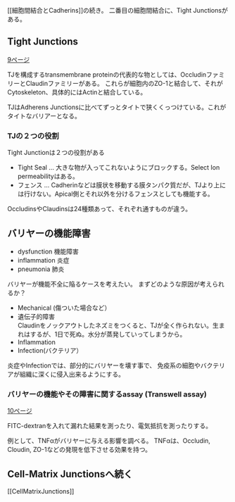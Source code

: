 [[細胞間結合とCadherins]]の続き。
二番目の細胞間結合に、Tight Junctionsがある。

## Tight Junctions

[9ページ](https://karino2.github.io/ImageGallery/CellBiology706x3.html#lg=1&slide=8)

TJを構成するtransmembrane proteinの代表的な物としては、OccludinファミリーとClaudinファミリーがある。
これらが細胞内のZO-1と結合して、それがCytoskeleton、具体的にはActinと結合している。

TJはAdherens Junctionsに比べてずっとタイトで狭くくっつけている。これがタイトなバリアーとなる。

### TJの２つの役割

Tight Junctionは２つの役割がある

- Tight Seal ... 大きな物が入ってこれないようにブロックする。Select Ion permeabilityはある。
- フェンス ... Cadherinなどは膜状を移動する膜タンパク質だが、TJより上には行けない。Apical側とそれ以外を分けるフェンスとしても機能する。

OccludinsやClaudinsは24種類あって、それぞれ通すものが違う。

## バリヤーの機能障害

- dysfunction 機能障害
- inflammation 炎症
- pneumonia 肺炎

バリヤーが機能不全に陥るケースを考えたい。
まずどのような原因が考えられるか？

- Mechanical (傷ついた場合など）
- 遺伝子的障害  
Claudinをノックアウトしたネズミをつくると、TJが全く作られない。生まれはするが、1日で死ぬ。水分が蒸発していってしまうから。
- Inflammation
- Infection(バクテリア）

炎症やInfectionでは、部分的にバリヤーを壊す事で、
免疫系の細胞やバクテリアが組織に深くに侵入出来るようにする。

### バリヤーの機能やその障害に関するassay (Transwell assay)

[10ページ](https://karino2.github.io/ImageGallery/CellBiology706x3.html#lg=1&slide=9)

FITC-dextranを入れて漏れた結果を測ったり、電気抵抗を測ったりする。

例として、TNFαがバリヤーに与える影響を調べる。
TNFαは、Occludin, Cloudin, ZO-1などの発現を低下させる効果を持つ。

## Cell-Matrix Junctionsへ続く

[[CellMatrixJunctions]]